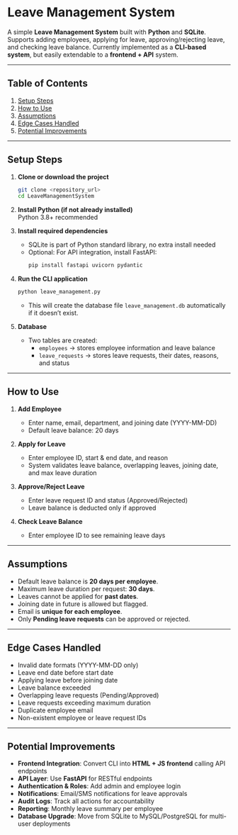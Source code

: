 
# Leave Management System

A simple **Leave Management System** built with **Python** and **SQLite**.  
Supports adding employees, applying for leave, approving/rejecting leave, and checking leave balance. Currently implemented as a **CLI-based system**, but easily extendable to a **frontend + API** system.  

---

## **Table of Contents**
1. [Setup Steps](#setup-steps)  
2. [How to Use](#how-to-use)  
3. [Assumptions](#assumptions)  
4. [Edge Cases Handled](#edge-cases-handled)  
5. [Potential Improvements](#potential-improvements)  

---

## **Setup Steps**

1. **Clone or download the project**  
   ```bash
   git clone <repository_url>
   cd LeaveManagementSystem
   ```

2. **Install Python (if not already installed)**  
   Python 3.8+ recommended

3. **Install required dependencies**  
   - SQLite is part of Python standard library, no extra install needed  
   - Optional: For API integration, install FastAPI:
     ```bash
     pip install fastapi uvicorn pydantic
     ```

4. **Run the CLI application**  
   ```bash
   python leave_management.py
   ```
   - This will create the database file `leave_management.db` automatically if it doesn’t exist.

5. **Database**  
   - Two tables are created:
     - `employees` → stores employee information and leave balance  
     - `leave_requests` → stores leave requests, their dates, reasons, and status  

---

## **How to Use**

1. **Add Employee**  
   - Enter name, email, department, and joining date (YYYY-MM-DD)  
   - Default leave balance: 20 days  

2. **Apply for Leave**  
   - Enter employee ID, start & end date, and reason  
   - System validates leave balance, overlapping leaves, joining date, and max leave duration  

3. **Approve/Reject Leave**  
   - Enter leave request ID and status (Approved/Rejected)  
   - Leave balance is deducted only if approved  

4. **Check Leave Balance**  
   - Enter employee ID to see remaining leave days  

---

## **Assumptions**

- Default leave balance is **20 days per employee**.  
- Maximum leave duration per request: **30 days**.  
- Leaves cannot be applied for **past dates**.  
- Joining date in future is allowed but flagged.  
- Email is **unique for each employee**.  
- Only **Pending leave requests** can be approved or rejected.  

---

## **Edge Cases Handled**

- Invalid date formats (YYYY-MM-DD only)  
- Leave end date before start date  
- Applying leave before joining date  
- Leave balance exceeded  
- Overlapping leave requests (Pending/Approved)  
- Leave requests exceeding maximum duration  
- Duplicate employee email  
- Non-existent employee or leave request IDs  

---

## **Potential Improvements**

- **Frontend Integration**: Convert CLI into **HTML + JS frontend** calling API endpoints  
- **API Layer**: Use **FastAPI** for RESTful endpoints  
- **Authentication & Roles**: Add admin and employee login  
- **Notifications**: Email/SMS notifications for leave approvals  
- **Audit Logs**: Track all actions for accountability  
- **Reporting**: Monthly leave summary per employee  
- **Database Upgrade**: Move from SQLite to MySQL/PostgreSQL for multi-user deployments  
